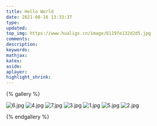 ```yaml
---
title: Hello World
date: 2021-08-16 13:33:37
type:
updated:
top_img: https://www.hualigs.cn/image/6119fe132d2d5.jpg
comments:
description:
keywords:
mathjax:
katex:
aside:
aplayer:
highlight_shrink:
---
```




{% gallery %}

![6.jpg](https://www.hualigs.cn/image/6119fe0c67443.jpg)
![4.jpg](https://www.hualigs.cn/image/6119fe11b4698.jpg)
![7.jpg](https://www.hualigs.cn/image/6119fe1231b79.jpg)
![3.jpg](https://www.hualigs.cn/image/6119fe1296d6c.jpg)
![1.jpg](https://www.hualigs.cn/image/6119fe132d2d5.jpg)
![5.jpg](https://www.hualigs.cn/image/6119fe1440cce.jpg)
![2.jpg](https://www.hualigs.cn/image/6119fe1764666.jpg)

{% endgallery %}

